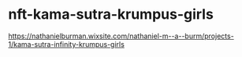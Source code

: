 # nft-kama-sutra-krumpus-girls
https://nathanielburman.wixsite.com/nathaniel-m--a--burm/projects-1/kama-sutra-infinity-krumpus-girls
